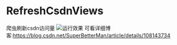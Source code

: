# RefreshCsdnViews
爬虫刷新csdn访问量
![运行效果](https://img-blog.csdnimg.cn/20200821115629613.png?x-oss-process=image/watermark,type_ZmFuZ3poZW5naGVpdGk,shadow_10,text_aHR0cHM6Ly9ibG9nLmNzZG4ubmV0L1N1cGVyQmV0dGVyTWFu,size_16,color_FFFFFF,t_70#pic_center)
可看详细博客:https://blog.csdn.net/SuperBetterMan/article/details/108143734
